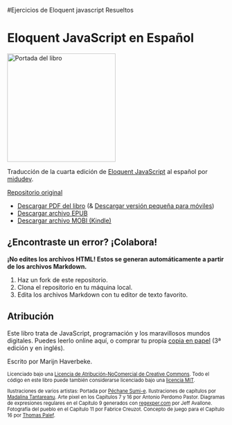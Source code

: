 #Ejercicios de Eloquent javascript Resueltos

# Eloquent JavaScript en Español

<a href='https://midu.link/eloquent'>
<img alt="Portada del libro" src="https://github.com/midudev/eloquent-javascript-es/assets/1561955/727c8b2a-0a0f-4e9b-a6e1-9c1ec5765612" width="250px" />
</a>

Traducción de la cuarta edición de [Eloquent JavaScript](https://eloquentjavascript.net/) al español por [midudev](https://twitch.tv/midudev).

[Repositorio original](https://github.com/marijnh/Eloquent-JavaScript)

<ul>
<li><a href="https://pub-97d2f14809854ff1870055724c829992.r2.dev/book.pdf">Descargar PDF del libro</a> (&amp; <a href="https://pub-97d2f14809854ff1870055724c829992.r2.dev/book_mobile.pdf">Descargar versión pequeña para
  móviles</a>)</li>
<li><a href="https://pub-97d2f14809854ff1870055724c829992.r2.dev/book.epub">Descargar archivo EPUB</a>
</li>
<li><a href="https://pub-97d2f14809854ff1870055724c829992.r2.dev/book.mobi">Descargar archivo MOBI
  (Kindle)</a>
</li>
</ul>
  
## ¿Encontraste un error? ¡Colabora!

**¡No edites los archivos HTML! Estos se generan automáticamente a partir de los archivos Markdown.**

1. Haz un fork de este repositorio.
2. Clona el repositorio en tu máquina local.
3. Edita los archivos Markdown con tu editor de texto favorito.

## Atribución

<p>Este libro trata de JavaScript, programación y los maravillosos mundos digitales. Puedes leerlo online aquí, o
  comprar tu propia <a href="https://nostarch.com/ejs3">copia en papel</a> (3ª edición y en inglés).</p>

<p>Escrito por Marijn Haverbeke.</p>

<div style="font-size: 80%">
  <p>Licenciado bajo
    una <a href="https://creativecommons.org/licenses/by-nc/3.0/">Licencia de Atribución-NoComercial de Creative
      Commons</a>. Todo el código en este libro
    puede también considerarse licenciado bajo
    una <a href="https://eloquentjavascript.net/code/LICENSE">licencia MIT</a>.
  </p>

  <p>Ilustraciones de varios artistas: Portada
    por <a href="http://www.pechane.com/">Péchane Sumi-e</a>. Ilustraciones de capítulos por <a href="http://madalinatantareanu.com/">Madalina
      Tantareanu</a>. Arte pixel en los Capítulos 7 y 16 por Antonio Perdomo
    Pastor. Diagramas de expresiones regulares en el Capítulo 9 generados
    con <a href="https://regexper.com">regexper.com</a> por Jeff
    Avallone. Fotografía del pueblo en el Capítulo 11 por Fabrice Creuzot. Concepto de juego para el Capítulo 16
    por <a href="http://lessmilk.com">Thomas
      Palef</a>.</p>
</div>
